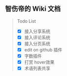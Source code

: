 ## 智伤帝的 Wiki 文档

> Todo List    
> - [x] 接入分享系统    
> - [x] 接入评论系统    
> - [x] 接入分页系统    
> - [x] edit on github 插件    
> - [x] 字数插件    
> - [x] 打赏 hover效果    
> - [x] 术语列表共享    


